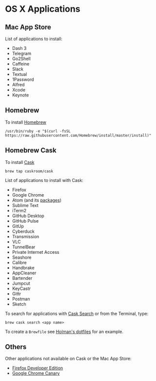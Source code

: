 # OS X Applications

## Mac App Store

List of applications to install:

- Dash 3
- Telegram
- Go2Shell
- Caffeine
- Slack
- Textual
- 1Password
- Alfred
- Xcode
- Keynote

## Homebrew 

To install [Homebrew](http://brew.sh/)

```
/usr/bin/ruby -e "$(curl -fsSL https://raw.githubusercontent.com/Homebrew/install/master/install)"
```

## Homebrew Cask

To install [Cask](http://caskroom.io/)

```
brew tap caskroom/cask
```

List of applications to install with Cask:

- Firefox
- Google Chrome
- Atom (and its [packages](https://medium.com/@satya164/supercharged-javascript-development-in-atom-ea034e22eabc#.hzletibb1))
- Sublime Text
- iTerm2
- GitHub Desktop
- GitHub Pulse
- GitUp
- Cyberduck
- Transmission
- VLC
- TunnelBear
- Private Internet Access
- Seashore
- Calibre
- Handbrake
- AppCleaner
- Bartender
- Jumpcut
- KeyCastr
- Gittr
- Postman
- Sketch

To search for applications with [Cask Search](http://caskroom.io/search) or from the Terminal, type: 

```
brew cask search <app name>
```

To create a `Brewfile` see [Holman's dotfiles](https://github.com/holman/dotfiles/blob/master/Brewfile) for an example.

## Others

Other applications not available on Cask or the Mac App Store:

- [Firefox Developer Edition](https://www.mozilla.org/en-US/firefox/developer/)
- [Google Chrome Canary](https://www.google.com/chrome/browser/canary.html)
